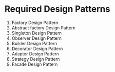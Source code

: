 # Required Design Patterns

1. Factory Design Pattern
2. Abstract factory Design Pattern
3. Singleton Design Pattern
4. Observer Design Pattern
5. Builder Design Pattern
6. Decorator Design Pattern
7. Adaptor Design Pattern
8. Strategy Design Pattern
9. Facade Design Pattern